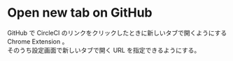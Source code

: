 # Open new tab on GitHub

GitHub で CircleCI のリンクをクリックしたときに新しいタブで開くようにする Chrome Extension 。  
そのうち設定画面で新しいタブで開く URL を指定できるようにする。
